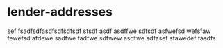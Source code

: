 # lender-addresses

sef
fsadfsdfasdfsdfsdfsdf
sfsdf
asdf
asdffwe
sdfsdf
asfwefsd
wefsfaw
fewefsd
afdewe
sadfwe
fadfwe
sdfwew
asdfwe
sdfasef
sfawedef
fasdfs

